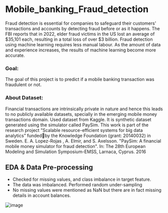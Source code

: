 # Mobile_banking_Fraud_detection

Fraud detection is essential for companies to safeguard their customers' transactions and accounts by detecting fraud before or as it happens. 
The FBI reports that in 2022, elder fraud victims in the US lost an average of $35,101 each, resulting in a total loss of over $3 billion.
Fraud detection using machine learning requires less manual labour. As the amount of data and experience increases, the results of machine learning become more accurate.


### Goal:

The goal of this project is to predict if a mobile banking transaction was fraudulent or not.

### About Dataset:
Financial transactions are intrinsically private in nature and hence this leads to no publicly available datasets, specially in the emerging mobile money transactions domain.
Used dataset from Kaggle. It is synthetic dataset generated using the simulator called PaySim. 
This work is part of the research project ”Scalable resource-efficient systems for big data analytics” fundedby the Knowledge Foundation (grant: 20140032) in Sweden.
E. A. Lopez-Rojas , A. Elmir, and S. Axelsson. "PaySim: A financial mobile money simulator for fraud detection". In: The 28th European Modeling and Simulation Symposium-EMSS, Larnaca, Cyprus. 2016

## EDA & Data Pre-processing

- Checked for missing values, and class imbalance in target feature.
- The data was imbalanced. Performed random under-sampling
- No missing values were mentioned as NaN but there are in fact missing details in account balances. 


![image](https://github.com/user-attachments/assets/04e89b92-4ba5-4b01-9f14-f538fe63c304)

